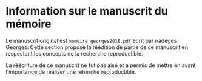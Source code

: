 <!-- README.md is generated from README.Rmd. Please edit that file -->
Information sur le manuscrit du mémoire
=======================================

Le manuscrit original est `memoire_georges2018.pdf` écrit par nadèges Georges. Cette section propose la réédition de partie de ce manuscrit en respectant les concepts de la recherche reproductible.

La réécriture de ce manuscrit ne fut pas aisé et a permis de mettre en avant l'importance de réaliser une reherche reproductible.
